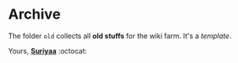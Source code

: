 Archive
====

The folder `old` collects all **old stuffs** for the wiki farm. It's a *template*.

Yours,
[**Suriyaa**](https://github.com/SuriyaaKudoIsc) :octocat:
